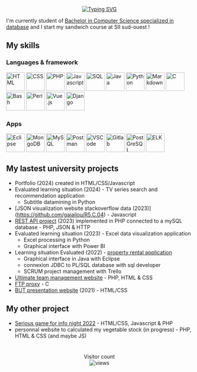 <p align="center">
  <a href="https://git.io/typing-svg">
    <img src="https://readme-typing-svg.herokuapp.com?lines=Hy,+my+name+is+Gaïa+Ducournau+👋;Bonjour,+je+m'apelle+Gaïa+Ducournau+👋" alt="Typing SVG">
  </a>
</p>


I'm currently student of <a href="https://www.univ-tlse3.fr/but-specialite-informatique">Bachelor in Computer Science specialized in database</a>
and I start my sandwich course at SII sud-ouest !

## My skills
### Languages & framework
<p align="left">
<img src="https://skillicons.dev/icons?i=html" alt="HTML" width="50"/>
<img src="https://skillicons.dev/icons?i=css" alt="CSS" width="50"/>
<img src="https://skillicons.dev/icons?i=php" alt="PHP" width="50"/>
<img src="https://skillicons.dev/icons?i=javascript" alt="Javascript" width="50"/>
<img src="https://icons.veryicon.com/png/o/application/designer-icon/sql-5.png" alt="SQL" width="50"/>
<img src="https://skillicons.dev/icons?i=java" alt="Java" width="50"/>
<img src="https://skillicons.dev/icons?i=py" alt="Python" width="50"/>
<img src="https://skillicons.dev/icons?i=md" alt="Markdown" width="50"/>
<img src="https://skillicons.dev/icons?i=c" alt="C" width="50"/>
<img src="https://skillicons.dev/icons?i=bash" alt="Bash" width="50"/>
<img src="https://skillicons.dev/icons?i=perl" alt="Perl" width="50"/>
<img src="https://skillicons.dev/icons?i=vue" alt="Vue.js" width="50"/>
<img src="https://skillicons.dev/icons?i=django" alt="Django" width="50"/>
</p>

### Apps
<p align="left">
<img src="https://skillicons.dev/icons?i=eclipse" alt="Eclipse" width="50"/>
<img src="https://skillicons.dev/icons?i=mongodb" alt="MongoDB" width="50"/>
<img src="https://skillicons.dev/icons?i=mysql" alt="MySQL" width="50"/>
<img src="https://skillicons.dev/icons?i=postman" alt="Postman" width="50"/>
<img src="https://skillicons.dev/icons?i=vscode" alt="VSCode" width="50"/>
<img src="https://skillicons.dev/icons?i=gitlab" alt="Gitlab" width="50"/>
<img src="https://skillicons.dev/icons?i=postgresql" alt="PostGreSQL" width="50"/>
<img src="https://skillicons.dev/icons?i=elasticsearch" alt="ELK" width="50"/>
</p>

## My lastest university projects
- Portfolio (2024) created in HTML/CSS/Javascript
- Evaluated learning situation (2024) - TV series search and recommendation application
  - Subtitle datamining in Python
- [JSON visualization website stackoverflow data (2023)] (https://github.com/gaiailou/R5.C.04) - Javascript
- [REST API project](https://github.com/gaiailou/ArticleManagerAPI) (2023) implemented in PHP connected to a mySQL database - PHP, JSON & HTTP
- Evaluated learning situation (2023) - Excel data visualization application
  - Excel processing in Python
  - Graphical interface with Power BI
- Learning situation Evaluated (2022) - [property rental application](https://github.com/gaiailou/housing-rentals-application)
  - Graphical interface in Java with Eclipse
  - connexion JDBC to PL/SQL database with sql developer
  - SCRUM project management with Trello
- [Ultimate team management website](https://github.com/NeikoStream/Ultimate-Gestion) - PHP, HTML & CSS
- [FTP proxy](https://github.com/gaiailou/Projet-ProxyFTP) - C
- [BUT presentation website](https://gaiailou.github.io/presentation-BUT/index.html) (2021) - HTML/CSS

## My other project
- [Serious game for info night 2022](https://github.com/gaiailou/SisQuest) - HTML/CSS, Javascript & PHP
- personnal website to calculated my vegetable stock (in progress) - PHP, HTML & CSS (and maybe JS)

#

<p align="center"> 
  Visitor count<br>
  <!--<img src="https://profile-counter.glitch.me/gaiailou/count.svg" />-->
  <img alt="views" title="GitHub profile views" src="http://deezeruserview.000webhostapp.com/gaiagithub.php"/>
</p>
